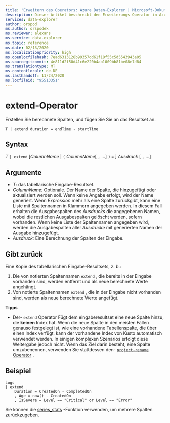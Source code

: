 ```yaml
---
title: 'Erweitern des Operators: Azure Daten-Explorer | Microsoft-Dokumentation'
description: Dieser Artikel beschreibt den Erweiterungs Operator in Azure Daten-Explorer.
services: data-explorer
author: orspod
ms.author: orspodek
ms.reviewer: alexans
ms.service: data-explorer
ms.topic: reference
ms.date: 02/13/2020
ms.localizationpriority: high
ms.openlocfilehash: 7ead6313128b99357dd61f18f55c5d5543943a05
ms.sourcegitcommit: 4e811d2f50d41c6e220b4ab1009bb81be08e7d84
ms.translationtype: MT
ms.contentlocale: de-DE
ms.lasthandoff: 11/24/2020
ms.locfileid: "95513351"
---
```

# <a name="extend-operator"></a>extend-Operator

Erstellen Sie berechnete Spalten, und fügen Sie Sie an das Resultset an.

```kusto
T | extend duration = endTime - startTime
```

## <a name="syntax"></a>Syntax

*T* `| extend` [*ColumnName*  |  `(` *ColumnName*[ `,` ...] `)` `=` ] *Ausdruck* [ `,` ...]

## <a name="arguments"></a>Argumente

* *T*: das tabellarische Eingabe-Resultset.
* *ColumnName:* Optionale. Der Name der Spalte, die hinzugefügt oder aktualisiert werden soll. Wenn keine Angabe erfolgt, wird der Name generiert. Wenn *Expression* mehr als eine Spalte zurückgibt, kann eine Liste mit Spaltennamen in Klammern angegeben werden. In diesem Fall erhalten die Ausgabespalten des *Ausdrucks* die angegebenen Namen, wobei die restlichen Ausgabespalten gelöscht werden, sofern vorhanden. Wenn keine Liste der Spaltennamen angegeben wird, werden die Ausgabespalten aller *Ausdrücke* mit generierten Namen der Ausgabe hinzugefügt.
* *Ausdruck:* Eine Berechnung der Spalten der Eingabe.

## <a name="returns"></a>Gibt zurück

Eine Kopie des tabellarischen Eingabe-Resultsets, z. b.:
1. Die von notierten Spaltennamen `extend` , die bereits in der Eingabe vorhanden sind, werden entfernt und als neue berechnete Werte angehängt.
2. Von notierte Spaltennamen `extend` , die in der Eingabe nicht vorhanden sind, werden als neue berechnete Werte angefügt.

**Tipps**

* Der- `extend` Operator Fügt dem eingaberesultset eine neue Spalte hinzu, die **keinen** Index hat. Wenn die neue Spalte in den meisten Fällen genauso festgelegt ist, wie eine vorhandene Tabellenspalte, die über einen Index verfügt, kann der vorhandene Index von Kusto automatisch verwendet werden. In einigen komplexen Szenarios erfolgt diese Weitergabe jedoch nicht. Wenn das Ziel darin besteht, eine Spalte umzubenennen, verwenden Sie stattdessen den- [ `project-rename` Operator](projectrenameoperator.md) .

## <a name="example"></a>Beispiel

```kusto
Logs
| extend
    Duration = CreatedOn - CompletedOn
    , Age = now() - CreatedOn
    , IsSevere = Level == "Critical" or Level == "Error"
```

Sie können die [series_stats](series-statsfunction.md) -Funktion verwenden, um mehrere Spalten zurückzugeben.